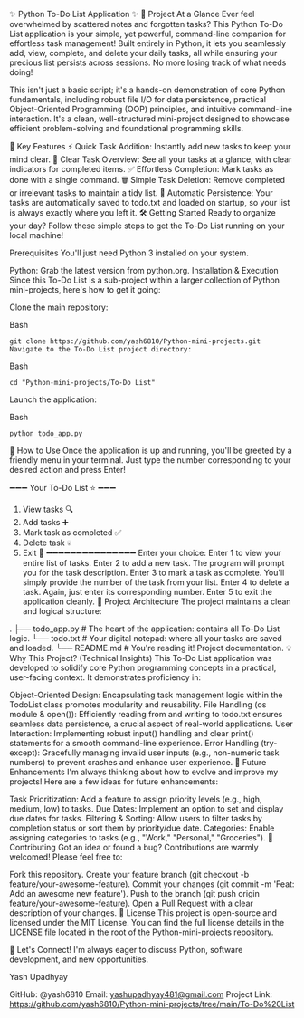 ✨ Python To-Do List Application ✨
🚀 Project At a Glance
Ever feel overwhelmed by scattered notes and forgotten tasks? This Python To-Do List application is your simple, yet powerful, command-line companion for effortless task management! Built entirely in Python, it lets you seamlessly add, view, complete, and delete your daily tasks, all while ensuring your precious list persists across sessions. No more losing track of what needs doing!

This isn't just a basic script; it's a hands-on demonstration of core Python fundamentals, including robust file I/O for data persistence, practical Object-Oriented Programming (OOP) principles, and intuitive command-line interaction. It's a clean, well-structured mini-project designed to showcase efficient problem-solving and foundational programming skills.

🌟 Key Features
⚡️ Quick Task Addition: Instantly add new tasks to keep your mind clear.
👀 Clear Task Overview: See all your tasks at a glance, with clear indicators for completed items.
✅ Effortless Completion: Mark tasks as done with a single command.
🗑️ Simple Task Deletion: Remove completed or irrelevant tasks to maintain a tidy list.
💾 Automatic Persistence: Your tasks are automatically saved to todo.txt and loaded on startup, so your list is always exactly where you left it.
🛠️ Getting Started
Ready to organize your day? Follow these simple steps to get the To-Do List running on your local machine!

Prerequisites
You'll just need Python 3 installed on your system.

Python: Grab the latest version from python.org.
Installation & Execution
Since this To-Do List is a sub-project within a larger collection of Python mini-projects, here's how to get it going:

Clone the main repository:

Bash
```
git clone https://github.com/yash6810/Python-mini-projects.git
Navigate to the To-Do List project directory:
```

Bash
```
cd "Python-mini-projects/To-Do List"
```

Launch the application:

Bash
```
python todo_app.py
```

🚀 How to Use
Once the application is up and running, you'll be greeted by a friendly menu in your terminal. Just type the number corresponding to your desired action and press Enter!

➖➖➖ Your To-Do List ⭐ ➖➖➖
1. View tasks 🔍
2. Add tasks ➕
3. Mark task as completed ✅
4. Delete task 💀
5. Exit 🚩
➖➖➖➖➖➖➖➖➖➖➖➖➖➖➖
Enter your choice:
Enter 1 to view your entire list of tasks.
Enter 2 to add a new task. The program will prompt you for the task description.
Enter 3 to mark a task as complete. You'll simply provide the number of the task from your list.
Enter 4 to delete a task. Again, just enter its corresponding number.
Enter 5 to exit the application cleanly.
📂 Project Architecture
The project maintains a clean and logical structure:

.
├── todo_app.py         # The heart of the application: contains all To-Do List logic.
└── todo.txt            # Your digital notepad: where all your tasks are saved and loaded.
└── README.md           # You're reading it! Project documentation.
💡 Why This Project? (Technical Insights)
This To-Do List application was developed to solidify core Python programming concepts in a practical, user-facing context. It demonstrates proficiency in:

Object-Oriented Design: Encapsulating task management logic within the TodoList class promotes modularity and reusability.
File Handling (os module & open()): Efficiently reading from and writing to todo.txt ensures seamless data persistence, a crucial aspect of real-world applications.
User Interaction: Implementing robust input() handling and clear print() statements for a smooth command-line experience.
Error Handling (try-except): Gracefully managing invalid user inputs (e.g., non-numeric task numbers) to prevent crashes and enhance user experience.
🌱 Future Enhancements
I'm always thinking about how to evolve and improve my projects! Here are a few ideas for future enhancements:

Task Prioritization: Add a feature to assign priority levels (e.g., high, medium, low) to tasks.
Due Dates: Implement an option to set and display due dates for tasks.
Filtering & Sorting: Allow users to filter tasks by completion status or sort them by priority/due date.
Categories: Enable assigning categories to tasks (e.g., "Work," "Personal," "Groceries").
🤝 Contributing
Got an idea or found a bug? Contributions are warmly welcomed! Please feel free to:

Fork this repository.
Create your feature branch (git checkout -b feature/your-awesome-feature).
Commit your changes (git commit -m 'Feat: Add an awesome new feature').
Push to the branch (git push origin feature/your-awesome-feature).
Open a Pull Request with a clear description of your changes.
📄 License
This project is open-source and licensed under the MIT License. You can find the full license details in the LICENSE file located in the root of the Python-mini-projects repository.

📧 Let's Connect!
I'm always eager to discuss Python, software development, and new opportunities.

Yash Upadhyay

GitHub: @yash6810
Email: yashupadhyay481@gmail.com
Project Link: https://github.com/yash6810/Python-mini-projects/tree/main/To-Do%20List
